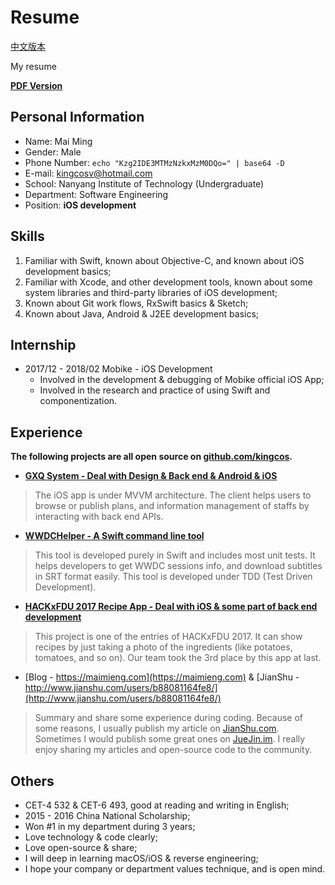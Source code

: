 # Resume

[中文版本](README.md)

My resume

**[PDF Version](https://github.com/kingcos/Resume/releases/tag/v2.0)**

## Personal Information

- Name: Mai Ming
- Gender: Male
- Phone Number: `echo "Kzg2IDE3MTMzNzkxMzM0DQo=" | base64 -D`
- E-mail: [kingcosv@hotmail.com](mailto:kingcosv@hotmail.com)
- School: Nanyang Institute of Technology (Undergraduate)
- Department: Software Engineering
- Position: **iOS development**

## Skills

1. Familiar with Swift, known about Objective-C, and known about iOS development basics;
2. Familiar with Xcode, and other development tools, known about some system libraries and third-party libraries of iOS development;
3. Known about Git work flows, RxSwift basics & Sketch;
4. Known about Java, Android & J2EE development basics;

## Internship

- 2017/12 - 2018/02 Mobike - iOS Development
  - Involved in the development & debugging of Mobike official iOS App;
  - Involved in the research and practice of using Swift and componentization.

## Experience

**The following projects are all open source on [github.com/kingcos](https://github.com/kingcos).**

- [**GXQ System - Deal with Design & Back end & Android & iOS**](https://github.com/kingcos/GXQSyetem-iOS)

> The iOS app is under MVVM architecture. The client helps users to browse or publish plans, and information management of staffs by interacting with back end APIs.

- [**WWDCHelper - A Swift command line tool**](https://github.com/kingcos/WWDCHelper)

> This tool is developed purely in Swift and includes most unit tests. It helps developers to get WWDC sessions info, and download subtitles in SRT format easily. This tool is developed under TDD (Test Driven Development).

- [**HACKxFDU 2017 Recipe App - Deal with iOS & some part of back end development**](https://www.hackx.org/projects/189)

> This project is one of the entries of HACKxFDU 2017. It can show recipes by just taking a photo of the ingredients (like potatoes, tomatoes, and so on). Our team took the 3rd place by this app at last.

- [Blog - https://maimieng.com](https://maimieng.com) & [JianShu - http://www.jianshu.com/users/b88081164fe8/](http://www.jianshu.com/users/b88081164fe8/)

> Summary and share some experience during coding. Because of some reasons, I usually publish my article on [JianShu.com](http://www.jianshu.com/users/b88081164fe8/). Sometimes I would publish some great ones on [JueJin.im](https://juejin.im/user/576a484d1532bc006046d078). I really enjoy sharing my articles and open-source code to the community.

## Others

- CET-4 532 & CET-6 493, good at reading and writing in English;
- 2015 - 2016 China National Scholarship;
- Won #1 in my department during 3 years;
- Love technology & code clearly;
- Love open-source & share;
- I will deep in learning macOS/iOS & reverse engineering;
- I hope your company or department values technique, and is open mind.
